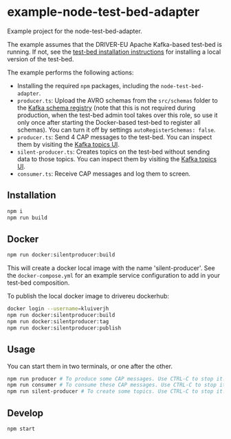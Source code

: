 # example-node-test-bed-adapter

Example project for the node-test-bed-adapter.

The example assumes that the DRIVER-EU Apache Kafka-based test-bed is running. If not, see the [test-bed installation instructions](https://github.com/DRIVER-EU/test-bed) for installing a local version of the test-bed. 

The example performs the following actions:

- Installing the required `npm` packages, including the `node-test-bed-adapter`.
- `producer.ts`: Upload the AVRO schemas from the `src/schemas` folder to the [Kafka schema registry](http://localhost:3601) (note that this is not required during production, when the test-bed admin tool takes over this role, so use it only once after starting the Docker-based test-bed to register all schemas). You can turn it off by settings `autoRegisterSchemas: false`.
- `producer.ts`: Send 4 CAP messages to the test-bed. You can inspect them by visiting the [Kafka topics UI](http://localhost:3600).
- `silent-producer.ts`: Creates topics on the test-bed without sending data to those topics. You can inspect them by visiting the [Kafka topics UI](http://localhost:3600).
- `consumer.ts`: Receive CAP messages and log them to screen.

## Installation

```bash
npm i
npm run build
```

## Docker

```bash
npm run docker:silentproducer:build
```
This will create a docker local image with the name 'silent-producer'. See the ```docker-compose.yml``` for an example service configuration to add in your test-bed composition. 

To publish the local docker image to drivereu dockerhub:
```bash
docker login --username=kluiverjh
npm run docker:silentproducer:build
npm run docker:silentproducer:tag
npm run docker:silentproducer:publish
```

## Usage

You can start them in two terminals, or one after the other.

```bash
npm run producer # To produce some CAP messages. Use CTRL-C to stop it.
npm run consumer # To consume these CAP messages. Use CTRL-C to stop it.
npm run silent-producer # To create some topics. Use CTRL-C to stop it.
```

## Develop

```bash
npm start
```
